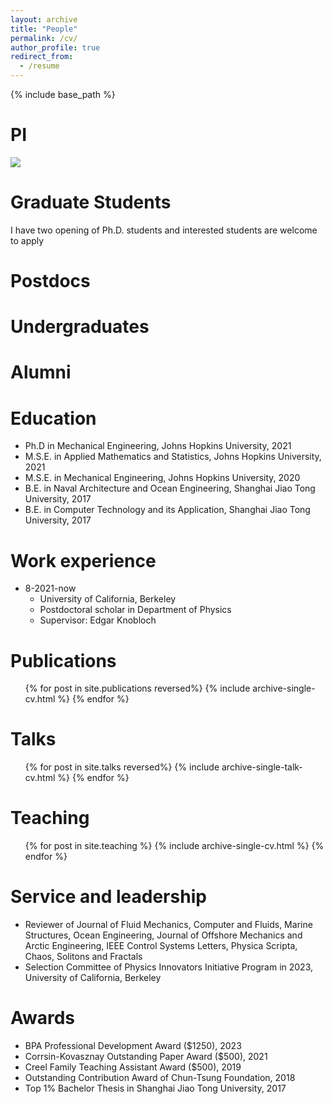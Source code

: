 ```yaml
---
layout: archive
title: "People"
permalink: /cv/
author_profile: true
redirect_from:
  - /resume
---
```


{% include base_path %}

PI
======
<img src='/images/professional_Chang_Liu.png'>

Graduate Students
======
I have two opening of Ph.D. students and interested students are welcome to apply

Postdocs
======

Undergraduates
======

Alumni
======

Education
======
* Ph.D in Mechanical Engineering, Johns Hopkins University, 2021
* M.S.E. in Applied Mathematics and Statistics, Johns Hopkins University, 2021
* M.S.E. in Mechanical Engineering, Johns Hopkins University, 2020
* B.E. in Naval Architecture and Ocean Engineering, Shanghai Jiao Tong University, 2017
* B.E. in Computer Technology and its Application, Shanghai Jiao Tong University, 2017

Work experience
======
* 8-2021-now
  * University of California, Berkeley
  * Postdoctoral scholar in Department of Physics
  * Supervisor: Edgar Knobloch
  
Publications
======
  <ul>{% for post in site.publications reversed%}
    {% include archive-single-cv.html %}
  {% endfor %}</ul>
  
Talks
======
  <ul>{% for post in site.talks reversed%}
    {% include archive-single-talk-cv.html %}
  {% endfor %}</ul>
  
Teaching
======
  <ul>{% for post in site.teaching %}
    {% include archive-single-cv.html %}
  {% endfor %}</ul>
  
Service and leadership
======
* Reviewer of Journal of Fluid Mechanics, Computer and Fluids, Marine Structures, Ocean Engineering, Journal of Offshore Mechanics and Arctic Engineering, IEEE Control Systems Letters, Physica Scripta, Chaos, Solitons and Fractals
* Selection Committee of Physics Innovators Initiative Program in 2023, University of California, Berkeley

Awards
======
* BPA Professional Development Award ($1250), 2023
* Corrsin-Kovasznay Outstanding Paper Award ($500), 2021
* Creel Family Teaching Assistant Award ($500), 2019
* Outstanding Contribution Award of Chun-Tsung Foundation, 2018
* Top 1% Bachelor Thesis in Shanghai Jiao Tong University, 2017